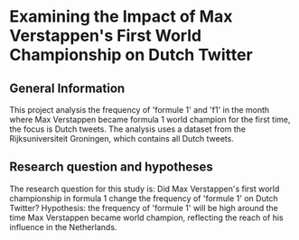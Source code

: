 # Examining the Impact of Max Verstappen's First World Championship on Dutch Twitter
## General Information
This project analysis the frequency of 'formule 1' and 'f1' in the month where Max Verstappen became formula 1 world champion for the first time, the focus is Dutch tweets. 
The analysis uses a dataset from the Rijksuniversiteit Groningen, which contains all Dutch tweets.

## Research question and hypotheses
The research question for this study is: Did Max Verstappen's first world championship in formula 1 change the frequency of 'formule 1' on Dutch Twitter?
Hypothesis: the frequency of 'formule 1' will be high around the time Max Verstappen became world champion, reflecting the reach of his influence in the Netherlands.
